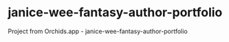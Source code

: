 # janice-wee-fantasy-author-portfolio
Project from Orchids.app - janice-wee-fantasy-author-portfolio
